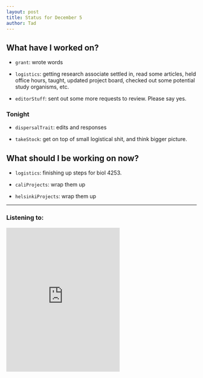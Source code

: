 ```yaml
---
layout: post 
title: Status for December 5 
author: Tad
---
```


## What have I worked on?

* `grant`: wrote words

* `logistics`: getting research associate settled in, read some articles, held office hours, taught, updated project board, checked out some potential study organisms, etc.

* `editorStuff`: sent out some more requests to review. Please say yes. 






### Tonight

* `dispersalTrait`: edits and responses

* `takeStock`: get on top of small logistical shit, and think bigger picture.




## What should I be working on now?

* `logistics`: finishing up steps for biol 4253. 

* `caliProjects`: wrap them up

* `helsinkiProjects`: wrap them up





--- 

### Listening to:

<iframe src='https://embed.spotify.com/?uri=spotify%3Atrack%3A7ofZgS5xDW0XodfjaXWvZG' width='300' height='380' frameborder='0' allowtransparency='true'></iframe>

<i class='fa fa-code' style='color:pink'></i>
